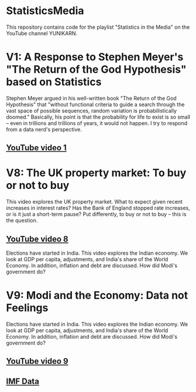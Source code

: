 # StatisticsMedia
This repository contains code for the playlist "Statistics in the Media" on the YouTube channel YUNIKARN.

# V1: A Response to Stephen Meyer's "The Return of the God Hypothesis" based on Statistics
Stephen Meyer argued in his well-written book "The Return of the God Hypothesis" that "without functional criteria to guide a search through the vast space of possible sequences, random variation is probabilistically doomed." Basically, his point is that the probability for life to exist is so small – even in trillions and trillions of years, it would not happen. I try to respond from a data nerd's perspective. 

## [YouTube video 1](https://youtu.be/p4DxtBquiqo)


# V8: The UK property market: To buy or not to buy
This video explores the UK property market. What to expect given recent increases in interest rates? Has the Bank of England stopped rate increases, or is it just a short-term pause? Put differently, to buy or not to buy – this is the question. 

## [YouTube video 8](https://youtu.be/27UI7noV-9k)
Elections have started in India. This video explores the Indian economy. We look at GDP per capita, adjustments, and India's share of the World Economy. In addition, inflation and debt are discussed. How did Modi's government do?

# V9: Modi and the Economy: Data not Feelings
Elections have started in India. This video explores the Indian economy. We look at GDP per capita, adjustments, and India's share of the World Economy. In addition, inflation and debt are discussed. How did Modi's government do? 

## [YouTube video 9](https://youtu.be/7vLwFDvi_GE)

## [IMF Data](https://www.imf.org/en/Publications/SPROLLs/world-economic-outlook-databases)
